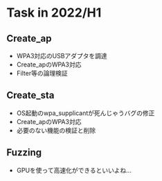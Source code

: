 # Task in 2022/H1

## Create_ap
+ WPA3対応のUSBアダプタを調達
+ Create_apのWPA3対応
+ Filter等の論理検証

## Create_sta
+ OS起動のwpa_supplicantが死んじゃうバグの修正
+ Create_apのWPA3対応
+ 必要のない機能の検証と削除

## Fuzzing
+ GPUを使って高速化ができるといいよね...
